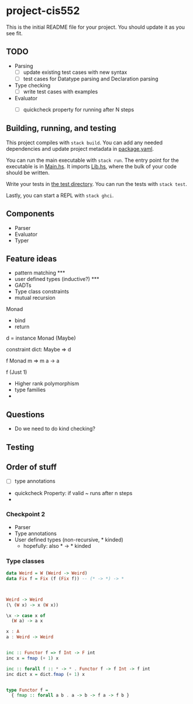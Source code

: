 # project-cis552

This is the initial README file for your project. You should update it as you
see fit.


## TODO
- Parsing 
  - [ ] update existing test cases with new syntax
  - [ ] test cases for Datatype parsing and Declaration parsing
- Type checking
  - [ ] write test cases with examples
- Evaluator
  - [ ] quickcheck property for running after N steps


## Building, running, and testing

This project compiles with `stack build`. You can add any needed dependencies
and update project metadata in [package.yaml](package.yaml).

You can run the main executable with `stack run`. The entry point for the
executable is in [Main.hs](app/Main.hs). It imports [Lib.hs](src/Lib.hs),
where the bulk of your code should be written.

Write your tests in [the test directory](test/Spec.hs). You can run the tests
with `stack test`.

Lastly, you can start a REPL with `stack ghci`.

## Components

- Parser
- Evaluator
- Typer

## Feature ideas

- pattern matching \*\*\*
- user defined types (inductive?) \*\*\*
- GADTs
- Type class constraints
- mutual recursion

Monad

- bind
- return

d = instance Monad (Maybe)

constraint dict:
Maybe => d

f Monad m => m a -> a

f (Just 1)

- Higher rank polymorphism
- type families
-



## Questions
- Do we need to do kind checking?


## Testing



## Order of stuff
- [ ] type annotations
- quickcheck Property: if valid ~ runs after n steps
- 
### Checkpoint 2
- Parser
- Type annotations
- User defined types (non-recursive, * kinded)
  - hopefully: also * -> * kinded



### Type classes


```haskell
data Weird = W (Weird -> Weird)
data Fix f = Fix (f (Fix f)) -- (* -> *) -> *



Weird -> Weird
(\ (W x) -> x (W x))

\x -> case x of 
  (W a) -> a x

x : A
a : Weird -> Weird


inc :: Functor f => f Int -> F int
inc x = fmap (+ 1) x

inc :: forall f :: * -> * . Functor f -> f Int -> f int
inc dict x = dict.fmap (+ 1) x


type Functor f = 
  { fmap :: forall a b . a -> b -> f a -> f b }

```




